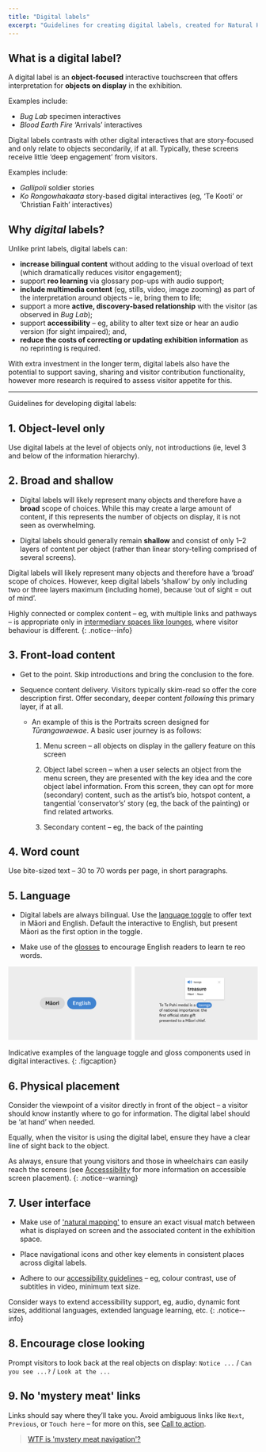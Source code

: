 ```yaml
---
title: "Digital labels"
excerpt: "Guidelines for creating digital labels, created for Natural History and History Renewal specifically."
---
```


## What is a digital label?

A digital label is an **object-focused** interactive touchscreen that offers interpretation for **objects on display** in the exhibition.

Examples include:

* _Bug Lab_ specimen interactives
* _Blood Earth Fire_ ‘Arrivals’ interactives

Digital labels contrasts with other digital interactives that are story-focused and only relate to objects secondarily, if at all. Typically, these screens receive little ‘deep engagement’ from visitors.

Examples include:

* _Gallipoli_ soldier stories
* _Ko Rongowhakaata_ story-based digital interactives (eg, ‘Te Kooti’ or ’Christian Faith’ interactives)

## Why _digital_ labels?

Unlike print labels, digital labels can:

* **increase bilingual content** without adding to the visual overload of text (which dramatically reduces visitor engagement);
* support **reo learning** via glossary pop-ups with audio support;
* **include multimedia content** (eg, stills, video, image zooming) as part of the interpretation around objects – ie, bring them to life;
* support a more **active, discovery-based relationship** with the visitor (as observed in _Bug Lab_);
* support **accessibility** – eg, ability to alter text size or hear an audio version (for sight impaired); and,
* **reduce the costs of correcting or updating exhibition information** as no reprinting is required.

With extra investment in the longer term, digital labels also have the potential to support saving, sharing and visitor contribution functionality, however more research is required to assess visitor appetite for this.

--------

Guidelines for developing digital labels:

## 1. Object-level only

Use digital labels at the level of objects only, not introductions (ie, level 3 and below of the information hierarchy).

## 2. Broad and shallow

* Digital labels will likely represent many objects and therefore have a **broad** scope of choices. While this may create a large amount of content, if this represents the number of objects on display, it is not seen as overwhelming.

* Digital labels should generally remain **shallow** and consist of only 1–2 layers of content per object (rather than linear story-telling comprised of several screens).

Digital labels will likely represent many objects and therefore have a ‘broad’ scope of choices. However, keep digital labels ‘shallow‘ by only including two or three layers maximum (including home), because ‘out of sight = out of mind’. 

Highly connected or complex content – eg, with multiple links and pathways – is appropriate only in [intermediary spaces like lounges](/_pages/foundations/context/), where visitor behaviour is different.
{: .notice--info}

## 3. Front-load content

* Get to the point. Skip introductions and bring the conclusion to the fore.

* Sequence content delivery. Visitors typically skim-read so offer the core description first. Offer secondary, deeper content *following* this primary layer, if at all.

  * An example of this is the Portraits screen designed for _Tūrangawaewae_. A basic user journey is as follows:
  
    1. Menu screen – all objects on display in the gallery feature on this screen
    
    2. Object label screen – when a user selects an object from the menu screen, they are presented with the key idea and the core object label information. From this screen, they can opt for more (secondary) content, such as the artist’s bio, hotspot content, a tangential ‘conservator’s’ story (eg, the back of the painting) or find related artworks.
    
    3. Secondary content – eg, the back of the painting

## 4. Word count

Use bite-sized text – 30 to 70 words per page, in short paragraphs.

## 5. Language

* Digital labels are always bilingual. Use the [language toggle](/_pages/patterns/language-toggle/) to offer text in Māori and English. Default the interactive to English, but present Māori as the first option in the toggle.

* Make use of the [glosses](/_pages/patterns/gloss/) to encourage English readers to learn te reo words.

![Language tools](/images/language-tools.png)

Indicative examples of the language toggle and gloss components used in digital interactives.
{: .figcaption}

## 6. Physical placement

Consider the viewpoint of a visitor directly in front of the object – a visitor should know instantly where to go for information. The digital label should be ‘at hand’ when needed.

Equally, when the visitor is using the digital label, ensure they have a clear line of sight back to the object.

As always, ensure that young visitors and those in wheelchairs can easily reach the screens (see [Accesssibility](/_pages/foundations/accessibility/) for more information on accessible screen placement). 
{: .notice--warning}

## 7. User interface

  *	Make use of ['natural mapping'](/_pages/principles/layout/) to ensure an exact visual match between what is displayed on screen and the associated content in the exhibition space.
  
  *	Place navigational icons and other key elements in consistent places across digital labels.
 
  *	Adhere to our [accessibility guidelines](/_pages/foundations/accessibility/) – eg, colour contrast, use of subtitles in video, minimum text size.

Consider ways to extend accessibility support, eg, audio, dynamic font sizes, additional languages, extended language learning, etc.
{: .notice--info}

## 8. Encourage close looking

Prompt visitors to look back at the real objects on display: `Notice ...` / `Can you see ...?` / `Look at the ...`

## 9. No 'mystery meat' links

Links should say where they’ll take you. Avoid ambiguous links like `Next`, `Previous`, or `Touch here` – for more on this, see [Call to action](/_pages/principles/call-to-action/).

> [WTF is 'mystery meat navigation'?](https://en.wikipedia.org/wiki/Mystery_meat_navigation)
